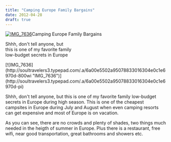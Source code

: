 ```yaml
---
title: "Camping Europe Family Bargains"
date: 2012-04-28
draft: true
---
```


[![IMG_7636](https://soultravelers3.typepad.com/.a/6a00e5502a95078833016765d3e648970b-200wi "IMG_7636")](http://soultravelers3.typepad.com/.a/6a00e5502a95078833016765d3e648970b-pi)Camping Europe Family Bargains  
  

Shhh, don't tell anyone, but  
this is one of my favorite family  
low-budget secrets in Europe

<!--more--> [![IMG_7636](http://soultravelers3.typepad.com/.a/6a00e5502a95078833016304e0c1e6970d-800wi "IMG_7636")](http://soultravelers3.typepad.com/.a/6a00e5502a95078833016304e0c1e6970d-pi)  
  
Shhh, don't tell anyone, but this is one of my favorite family low-budget secrets in Europe during high season. This is one of the cheapest campsites in Europe during July and August when even camping resorts can get expensive and most of Europe is on vacation.  
  
As you can see, there are no crowds and plenty of shades, two things much needed in the heigth of summer in Europe. Plus there is a restaurant, free wifi, near good transportation, great bathrooms and showers etc.
